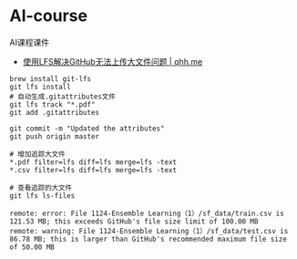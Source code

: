 # AI-course
AI课程课件

- [使用LFS解决GitHub无法上传大文件问题 | qhh.me](https://qhh.me/2018/01/20/%E4%BD%BF%E7%94%A8LFS%E8%A7%A3%E5%86%B3GitHub%E6%97%A0%E6%B3%95%E4%B8%8A%E4%BC%A0%E5%A4%A7%E6%96%87%E4%BB%B6%E9%97%AE%E9%A2%98/)

```
brew install git-lfs
git lfs install
# 自动生成.gitattributes文件
git lfs track "*.pdf"
git add .gitattributes

git commit -m "Updated the attributes"
git push origin master
```



```
# 增加追踪大文件
*.pdf filter=lfs diff=lfs merge=lfs -text
*.csv filter=lfs diff=lfs merge=lfs -text

# 查看追踪的大文件
git lfs ls-files
```





```
remote: error: File 1124-Ensemble Learning（1）/sf_data/train.csv is 121.53 MB; this exceeds GitHub's file size limit of 100.00 MB
remote: warning: File 1124-Ensemble Learning（1）/sf_data/test.csv is 86.78 MB; this is larger than GitHub's recommended maximum file size of 50.00 MB
```

